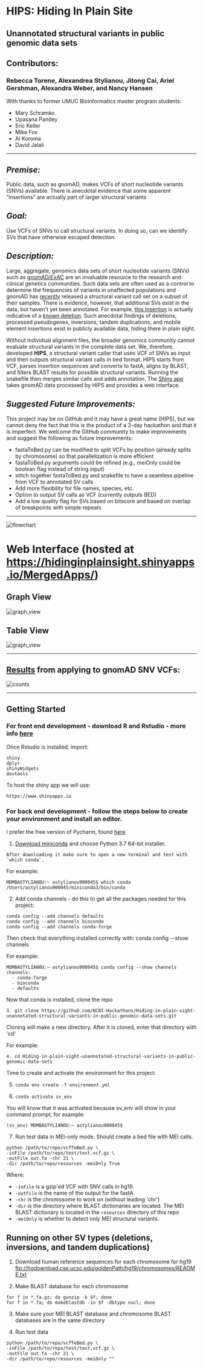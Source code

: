 # HIPS: Hiding In Plain Site
## Unannotated structural variants in public genomic data sets

## Contributors:
### Rebecca Torene, Alexandrea Stylianou, Jitong Cai, Ariel Gershman, Alexandra Weber, and Nancy Hansen

With thanks to former UMUC Bioinformatics master program students:
* Mary Schramko
* Upasana Pandey
* Eric Keller
* Mike Fox
* Al Koroma
* David Jalali
---
*Premise:*
---
Public data, such as gnomAD, makes VCFs of short nucleotide variants (SNVs) available. There is anecdotal evidence that some apparent “insertions” are actually part of larger structural variants

*Goal:*
---
Use VCFs of SNVs to call structural variants. In doing so, can we identify SVs that have otherwise escaped detection.

*Description:*
---
Large, aggregate, genomics data sets of short nucleotide variants (SNVs) such as [gnomAD/ExAC](https://gnomad.broadinstitute.org/) are an invaluable resource to the research and clinical genetics communities. Such data sets are often used as a control to determine the frequencies of variants in unaffected populations and gnomAD has [recently](https://www.biorxiv.org/content/10.1101/578674v1) released a structural variant call set on a subset of their samples. There is evidence, however, that additional SVs exist in the data, but haven't yet been annotated. For example, [this insertion](https://gnomad.broadinstitute.org/variant/21-18612332-A-ACCCAGGCAAACAGCGTCTGGAGTGGACCTCCAGGAAACAGGGTCTGGAGTGGACCTCCAGCAGACCTGCAGCAGAGGCACCTGTT) is actually indicative of a [known deletion](http://dgv.tcag.ca/dgv/app/variant?id=esv3646472&ref=hg19). Such anecdotal findings of deletions, processed pseudogenes, inversions, tandem duplications, and mobile element insertions exist in publicly available data, hiding there in plain sight.

Without individual alignment files, the broader genomics community cannot evaluate structural variants in the complete data set. We, therefore, developed **HIPS**, a structural variant caller that uses VCF of SNVs as input and then outputs structural variant calls in bed format. HIPS starts from VCF, parses insertion sequences and converts to fastA, aligns by BLAST, and filters BLAST results for possible structural variants. Running the snakefile then merges similar calls and adds annotation. The [Shiny app](https://hidinginplainsight.shinyapps.io/MergedApps/) takes gnomAD data processed by HIPS and provides a web interface. 

*Suggested Future Improvements:*
---
This project may be on GitHub and it may have a great name (HIPS), but we cannot deny the fact that this is the product of a 3-day hackathon and that it is imperfect. We welcome the GitHub community to make improvements and suggest the following as future improvements:

* fastaToBed.py can be modified to split VCFs by position (already splits by chromosome) so that parallelization is more efficient
* fastaToBed.py arguments could be refined (e.g., meiOnly could be boolean flag instead of string input)
* stitch together fastaToBed.py and snakefile to have a seamless pipeline from VCF to annotated SV calls
* Add more flexibility for file names, species, etc.
* Option to output SV calls as VCF (currently outputs BED)
* Add a low quality flag for SVs based on bitscore and based on overlap of breakpoints with simple repeats

---
![flowchart](https://github.com/NCBI-Hackathons/Hiding-in-plain-sight-unannotated-structural-variants-in-public-genomic-data-sets/blob/master/resources/prelim_flowchart.png)

# Web Interface (hosted at https://hidinginplainsight.shinyapps.io/MergedApps/)
## Graph View
![graph_view](https://github.com/NCBI-Hackathons/Hiding-in-plain-sight-unannotated-structural-variants-in-public-genomic-data-sets/blob/master/resources/graph_view_screenshot.png)

## Table View
![graph_view](https://github.com/NCBI-Hackathons/Hiding-in-plain-sight-unannotated-structural-variants-in-public-genomic-data-sets/blob/master/resources/table_view_screenshot.png)

---

## [Results](https://hidinginplainsight.shinyapps.io/MergedApps/) from applying to gnomAD SNV VCFs:
![counts](https://github.com/NCBI-Hackathons/Hiding-in-plain-sight-unannotated-structural-variants-in-public-genomic-data-sets/blob/master/resources/Num_SVs_by_chrom.jpeg)


---
## Getting Started
### For front end development -  download R and Rstudio - more info [here](https://www.ics.uci.edu/~sternh/courses/210/InstallingRandRStudio.pdf)

Once Rstudio is installed, import:
```
shiny
dplyr
shinyWidgets
devtools
```
To host the shiny app we will use:
```
https://www.shinyapps.io
```

### For back end development - follow the steps below to create your environment and install an editor.
I prefer the free version of Pycharm, found [here](https://www.jetbrains.com/pycharm/)

1. [Download miniconda](https://docs.conda.io/en/latest/miniconda.html) and choose Python 3.7 64-bit installer.
```
After downloading it make sure to open a new terminal and test with `which conda`.
```
For example:
```
MDMBASTYLIANOU:~ astylianou900045$ which conda
/Users/astylianou900045/miniconda3/bin/conda
```
2. Add conda channels - do this to get all the packages needed for this project:
```
conda config --add channels defaults
conda config --add channels bioconda
conda config --add channels conda-forge
```
Then check that everything installed correctly with: conda config --show channels

For example:
```
MDMBASTYLIANOU:~ astylianou900045$ conda config --show channels
channels:
  - conda-forge
  - bioconda
  - defaults
```
Now that conda is installed, clone the repo
```
3. git clone https://github.com/NCBI-Hackathons/Hiding-in-plain-sight-unannotated-structural-variants-in-public-genomic-data-sets.git
```
Cloning will make a new directory. After it is cloned, enter that directory with 'cd' 

For example:
```
4. cd Hiding-in-plain-sight-unannotated-structural-variants-in-public-genomic-data-sets
```
Time to create and activate the environment for this project:

5. ```conda env create -f environment.yml```

6. `conda activate sv_env`

You will know that it was activated because sv_env will show in your command prompt, for example:
```
(sv_env) MDMBASTYLIANOU:~ astylianou900045$
```
7. Run test data in MEI-only mode. Should create a bed file with MEI calls.
```
python /path/to/repo/vcfToBed.py \
-inFile /path/to/repo/test/test.vcf.gz \
-outFile out.fa -chr 21 \
-dir /path/to/repo/resources -meiOnly True
```
Where:
* `-inFile` is a gzip'ed VCF with SNV calls in hg19.
* `-outFile` is the name of the output for the fastA
* `-chr` is the chromosome to work on (without leading 'chr')
* `-dir` is the directory where BLAST dictionaries are located. The MEI BLAST dictionary is located in the `resources` directory of this repo
* `-meiOnly` is whether to detect only MEI structural variants. 

## Running on other SV types (deletions, inversions, and tandem duplications)
1. Download human reference sequences for each chromosome for hg19
ftp://hgdownload.cse.ucsc.edu/goldenPath/hg19/chromosomes/README.txt

2. Make BLAST database for each chromosome
```
for f in *.fa.gz; do gunzip -k $f; done
for f in *.fa; do makeblastdb -in $f -dbtype nucl; done
```
3. Make sure your MEI BLAST database and chromosome BLAST databases are in the same directory

4. Run test data
```
python /path/to/repo/vcfToBed.py \
-inFile /path/to/repo/test/test.vcf.gz \
-outFile out.fa -chr 21 \
-dir /path/to/repo/resources -meiOnly ""
```
